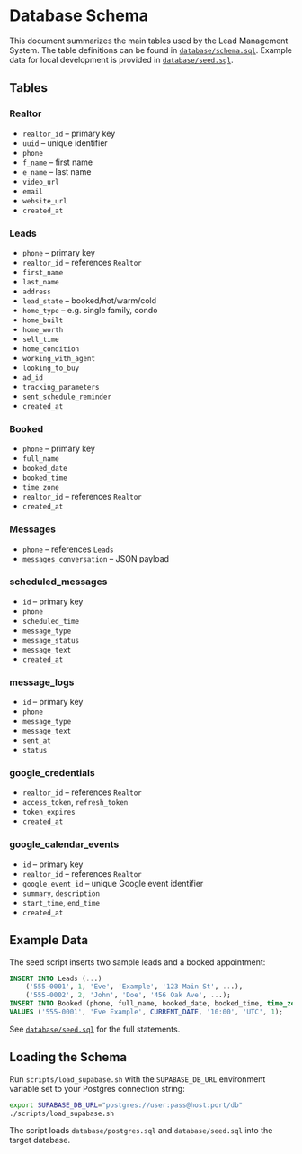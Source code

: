 # Database Schema

This document summarizes the main tables used by the Lead Management System.
The table definitions can be found in [`database/schema.sql`](../database/schema.sql).
Example data for local development is provided in [`database/seed.sql`](../database/seed.sql).

## Tables

### Realtor
- `realtor_id` – primary key
- `uuid` – unique identifier
- `phone`
- `f_name` – first name
- `e_name` – last name
- `video_url`
- `email`
- `website_url`
- `created_at`

### Leads
- `phone` – primary key
- `realtor_id` – references `Realtor`
- `first_name`
- `last_name`
- `address`
- `lead_state` – booked/hot/warm/cold
- `home_type` – e.g. single family, condo
- `home_built`
- `home_worth`
- `sell_time`
- `home_condition`
- `working_with_agent`
- `looking_to_buy`
- `ad_id`
- `tracking_parameters`
- `sent_schedule_reminder`
- `created_at`

### Booked
- `phone` – primary key
- `full_name`
- `booked_date`
- `booked_time`
- `time_zone`
- `realtor_id` – references `Realtor`
- `created_at`

### Messages
- `phone` – references `Leads`
- `messages_conversation` – JSON payload

### scheduled_messages
- `id` – primary key
- `phone`
- `scheduled_time`
- `message_type`
- `message_status`
- `message_text`
- `created_at`

### message_logs
- `id` – primary key
- `phone`
- `message_type`
- `message_text`
- `sent_at`
- `status`

### google_credentials
- `realtor_id` – references `Realtor`
- `access_token`, `refresh_token`
- `token_expires`
- `created_at`

### google_calendar_events
- `id` – primary key
- `realtor_id` – references `Realtor`
- `google_event_id` – unique Google event identifier
- `summary`, `description`
- `start_time`, `end_time`
- `created_at`

## Example Data
The seed script inserts two sample leads and a booked appointment:
```sql
INSERT INTO Leads (...)
    ('555-0001', 1, 'Eve', 'Example', '123 Main St', ...),
    ('555-0002', 2, 'John', 'Doe', '456 Oak Ave', ...);
INSERT INTO Booked (phone, full_name, booked_date, booked_time, time_zone, realtor_id)
VALUES ('555-0001', 'Eve Example', CURRENT_DATE, '10:00', 'UTC', 1);
```
See [`database/seed.sql`](../database/seed.sql) for the full statements.

## Loading the Schema
Run `scripts/load_supabase.sh` with the `SUPABASE_DB_URL` environment variable set to your Postgres connection string:
```bash
export SUPABASE_DB_URL="postgres://user:pass@host:port/db"
./scripts/load_supabase.sh
```
The script loads `database/postgres.sql` and `database/seed.sql` into the target database.
